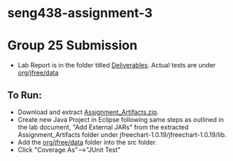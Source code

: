 # seng438-assignment-3

# Group 25 Submission

- Lab Report is in the folder titled [Deliverables](https://github.com/seng438-winter-2022/seng438-a3-DG-20/tree/main/Deliverables). Actual tests are under [org/jfree/data](https://github.com/seng438-winter-2022/seng438-a3-DG-20/tree/main/org/jfree/data)

## To Run:
- Download and extract [Assignment_Artifacts.zip](https://github.com/seng438-winter-2022/seng438-a3-DG-20/blob/main/Assignment_Artifacts.zip).
- Create new Java Project in Eclipse following same steps as outlined in the lab document, "Add External JARs" from the extracted Assignment_Artifacts folder under jfreechart-1.0.19/jfreechart-1.0.19/lib.
- Add the [org/jfree/data](https://github.com/seng438-winter-2022/seng438-a3-DG-20/tree/main/org/jfree/data) folder into the src folder.
- Click "Coverage As"-->"JUnit Test"
